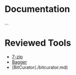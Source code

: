 # Documentation
...

# Reviewed Tools
- [7-zip](./7-zip.md)
- [Bagger](./bagger.md)
- [BitCurator(./bitcurator.md)
